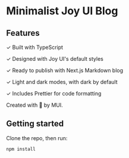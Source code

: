 # Minimalist Joy UI Blog

## Features
✓ Built with TypeScript

✓ Designed with Joy UI's default styles

✓ Ready to publish with Next.js Markdown blog

✓ Light and dark modes, with dark by default

✓ Includes Prettier for code formatting

Created with 💙 by MUI.

## Getting started

Clone the repo, then run:

```
npm install
```